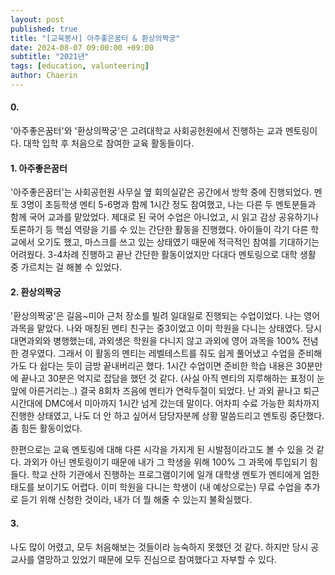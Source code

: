 ```yaml
---
layout: post
published: true
title: "[교육봉사] 아주좋은꿈터 & 환상의짝궁"
date: 2024-08-07 09:00:00 +09:00
subtitle: "2021년"
tags: [education, valunteering]
author: Chaerin
---
```


#### 0.
'아주좋은꿈터'와 '환상의짝궁'은 고려대학교 사회공헌원에서 진행하는 교과 멘토링이다. 대학 입학 후 처음으로 참여한 교육 활동들이다.<br/>

#### 1. 아주좋은꿈터
'아주좋은꿈터'는 사회공헌원 사무실 옆 회의실같은 공간에서 방학 중에 진행되었다. 멘토 3명이 초등학생 멘티 5-6명과 함께 1시간 정도 참여했고, 나는 다른 두 멘토분들과 함께 국어 교과를 맡았었다. 제대로 된 국어 수업은 아니었고, 시 읽고 감상 공유하기나 토론하기 등 핵심 역량을 기를 수 있는 간단한 활동을 진행했다. 아이들이 각기 다른 학교에서 오기도 했고, 마스크를 쓰고 있는 상태였기 때문에 적극적인 참여를 기대하기는 어려웠다. 3-4차례 진행하고 끝난 간단한 활동이었지만 다대다 멘토링으로 대학 생활 중 가르치는 걸 해볼 수 있었다.<br/>

#### 2. 환상의짝궁
'환상의짝궁'은 길음~미아 근처 장소를 빌려 일대일로 진행되는 수업이었다. 나는 영어 과목을 맡았다. 나와 매칭된 멘티 친구는 중3이었고 이미 학원을 다니는 상태였다. 당시 대면과외와 병행했는데, 과외생은 학원을 다니지 않고 과외에 영어 과목을 100% 전념한 경우였다. 그래서 이 활동의 멘티는 레벨테스트를 줘도 쉽게 풀어냈고 수업을 준비해가도 다 쉽다는 듯이 금방 끝내버리곤 했다. 1시간 수업이면 준비한 학습 내용은 30분만에 끝나고 30분은 억지로 잡담을 했던 것 같다. (사실 아직 멘티의 지루해하는 표정이 눈앞에 아른거리는..) 결국 8회차 즈음에 멘티가 연락두절이 되었다. 난 과외 끝나고 퇴근시간대에 DMC에서 미아까지 1시간 넘게 갔는데 말이다. 어차피 수료 가능한 회차까지 진행한 상태였고, 나도 더 안 하고 싶어서 담당자분께 상황 말씀드리고 멘토링 중단했다. 좀 힘든 활동이었다.

한편으로는 교육 멘토링에 대해 다른 시각을 가지게 된 시발점이라고도 볼 수 있을 것 같다. 과외가 아닌 멘토링이기 때문에 내가 그 학생을 위해 100% 그 과목에 투입되기 힘들다. 학교 산하 기관에서 진행하는 프로그램이기에 일개 대학생 멘토가 멘티에게 엄한 태도를 보이기도 어렵다. 이미 학원을 다니는 학생이 (내 예상으로는) 무료 수업을 추가로 듣기 위해 신청한 것이라, 내가 더 뭘 해줄 수 있는지 불확실했다.<br/>

#### 3. 
나도 많이 어렸고, 모두 처음해보는 것들이라 능숙하지 못했던 것 같다. 하지만 당시 공교사를 열망하고 있었기 때문에 모두 진심으로 참여했다고 자부할 수 있다.
